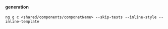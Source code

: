 #### generation
```console
ng g c <shared/components/componetName> --skip-tests --inline-style --inline-template
```